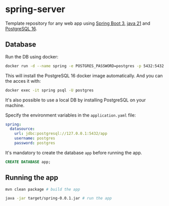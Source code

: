 # spring-server

Template repository for any web app using [Spring Boot 3](https://spring.io/projects/spring-boot), [java 21](https://docs.aws.amazon.com/corretto/latest/corretto-21-ug/downloads-list.html) and [PostgreSQL 16](https://www.postgresql.org/).

## Database

Run the DB using docker:

```bash
docker run -d --name spring -e POSTGRES_PASSWORD=postgres -p 5432:5432 postgres:16
```

This will install the PostgreSQL 16 docker image automatically. And you can the acces it with:

```bash
docker exec -it spring psql -U postgres
```


It's also possible to use a local DB by installing PostgreSQL on your machine.

Specify the environment variables in the `application.yaml` file:

``` yaml
spring:
  datasource:
    url: jdbc:postgresql://127.0.0.1:5432/app
    username: postgres
    password: postgres
```

It's mandatory to create the database `app` before running the app.

``` SQL
CREATE DATABASE app;
```

## Running the app

```bash
mvn clean package # build the app

java -jar target/spring-0.0.1.jar # run the app
```